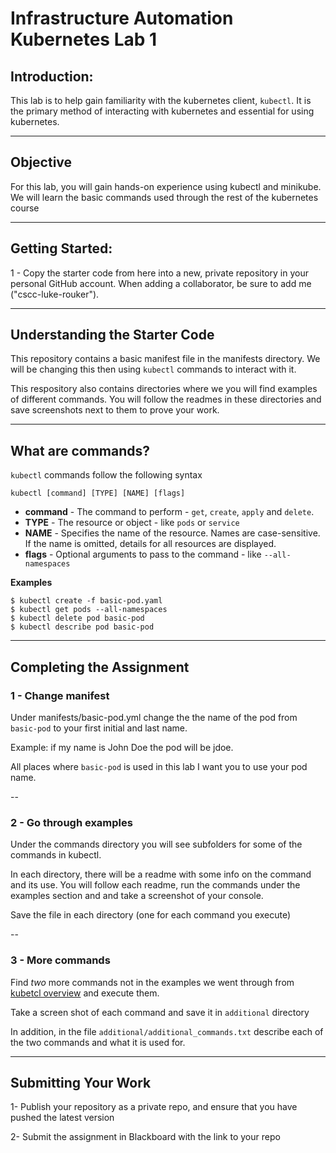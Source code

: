 
# Infrastructure Automation Kubernetes Lab 1 

## Introduction: 

This lab is to help gain familiarity with the kubernetes client, `kubectl`.  It is the primary method of interacting with kubernetes and essential for using kubernetes. 

---
## Objective

For this lab, you will gain hands-on experience using kubectl and minikube. We will learn the basic commands used through the rest of the kubernetes course

---
## Getting Started:

1 - Copy the starter code from here into a new, private repository in your personal GitHub account. When adding a collaborator, be sure to add me ("cscc-luke-rouker").

---

## Understanding the Starter Code
This repository contains a basic manifest file in the manifests directory. We will be changing this then using `kubectl` commands to interact with it.

This respository also contains directories where we you will find examples of different commands. You will follow the readmes in these directories and save screenshots next to them to prove your work.

---

## What are commands?

`kubectl` commands follow the following syntax

```
kubectl [command] [TYPE] [NAME] [flags]
```

* **command** - The command to perform -  `get`, `create`, `apply` and `delete`.
* **TYPE** - The resource or object - like `pods` or `service`
* **NAME** - Specifies the name of the resource. Names are case-sensitive. If the name is omitted, details for all resources are displayed.
* **flags** - Optional arguments to pass to the command - like `--all-namespaces`

**Examples**
```
$ kubectl create -f basic-pod.yaml
$ kubectl get pods --all-namespaces 
$ kubectl delete pod basic-pod
$ kubectl describe pod basic-pod
```

---


## Completing the Assignment



### 1 - Change manifest
Under manifests/basic-pod.yml change the the name of the pod from `basic-pod` to your first initial and last name. 

Example: if my name is John Doe the pod will be jdoe.

All places where `basic-pod` is used in this lab I want you to use your pod name.

--

### 2 - Go through examples
Under the commands directory you will see subfolders for some of the commands in kubectl.

 In each directory, there will be a readme with some info on the command and its use. You will follow each readme, run the commands under the examples section and and take a screenshot of your console.
 
 Save the file in each directory (one for each command you execute)

--

### 3 - More commands
Find *two* more commands not in the examples we went through from [kubetcl overview](https://kubernetes.io/docs/reference/kubectl/overview/) and execute them.

Take a screen shot of each command and save it in `additional` directory
 
 In addition, in the file `additional/additional_commands.txt` describe each of the two commands and what it is used for.

---


## Submitting Your Work

1- Publish your repository as a private repo, and ensure that you have pushed the latest version

2-  Submit the assignment in Blackboard with the link to your repo